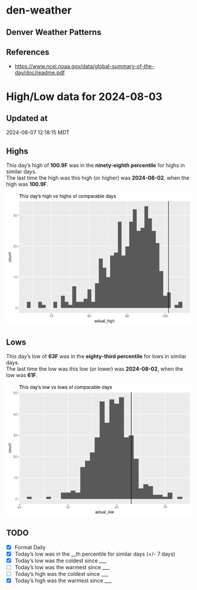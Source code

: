 # den-weather


## Denver Weather Patterns

## References

- <https://www.ncei.noaa.gov/data/global-summary-of-the-day/doc/readme.pdf>

# High/Low data for 2024-08-03

## Updated at

2024-08-07 12:18:15 MDT

## Highs

This day’s high of **100.9F** was in the **ninety-eighth percentile**
for highs in similar days.  
The last time the high was this high (or higher) was **2024-08-02**,
when the high was **100.9F**.

![](readme_files/figure-commonmark/unnamed-chunk-4-1.png)

## Lows

This day’s low of **63F** was in the **eighty-third percentile** for
lows in similar days.  
The last time the low was this low (or lower) was **2024-08-02**, when
the low was **61F**.

![](readme_files/figure-commonmark/unnamed-chunk-6-1.png)

## TODO

- [x] Format Daily
- [x] Today’s low was in the \_\_th percentile for similar days (+/- 7
  days)
- [x] Today’s low was the coldest since \_\_\_
- [ ] Today’s low was the warmest since \_\_\_
- [ ] Today’s high was the coldest since \_\_\_
- [x] Today’s high was the warmest since \_\_\_
